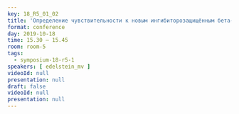 ```yaml
---
key: 18_R5_01_02
title: 'Определение чувствительности к новым ингибиторозащищённым бета-лактамам'
format: conference
day: 2019-10-18
time: 15.30 – 15.45
room: room-5
tags:
  - symposium-18-r5-1
speakers: [ edelstein_mv ]
videoId: null
presentation: null
draft: false
videoId: null
presentation: null
---
```

